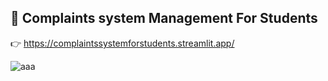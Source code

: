 ## :love_letter: Complaints system Management For Students
:point_right: https://complaintssystemforstudents.streamlit.app/

![aaa]([http://url/to/img.png](https://i.ibb.co/jxfMC6b/image.png))
